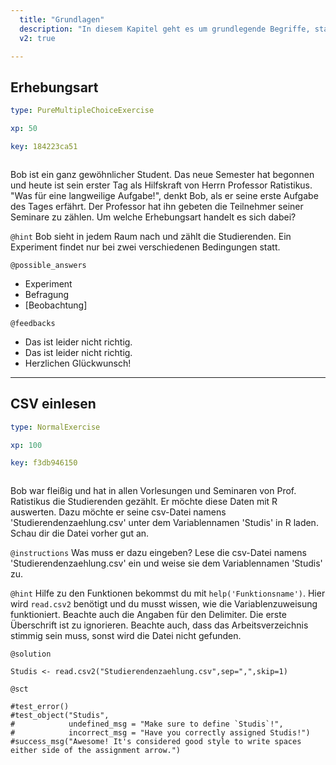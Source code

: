 ```yaml
---
  title: "Grundlagen"
  description: "In diesem Kapitel geht es um grundlegende Begriffe, statistische Messgrößen, andere Kennzahlen und den Umgang mit Datensätzen. Dies ist also der Einstieg in die deskriptive Statistik."
  v2: true

---
```

## Erhebungsart

```yaml
type: PureMultipleChoiceExercise

xp: 50

key: 184223ca51



```

Bob ist ein ganz gewöhnlicher Student. Das neue Semester hat begonnen und heute ist sein erster Tag als Hilfskraft von Herrn Professor Ratistikus. "Was für eine langweilige Aufgabe!", denkt Bob, als er seine erste Aufgabe des Tages erfährt. Der Professor hat ihn gebeten die Teilnehmer seiner Seminare zu zählen. Um welche Erhebungsart handelt es sich dabei?


`@hint`
Bob sieht in jedem Raum nach und zählt die Studierenden. Ein Experiment findet nur bei zwei verschiedenen Bedingungen statt.





`@possible_answers`
- Experiment
- Befragung
- [Beobachtung]

`@feedbacks`
- Das ist leider nicht richtig.
- Das ist leider nicht richtig.
- Herzlichen Glückwunsch!





---
## CSV einlesen

```yaml
type: NormalExercise

xp: 100

key: f3db946150



```

Bob war fleißig und hat in allen Vorlesungen und Seminaren von Prof. Ratistikus die Studierenden gezählt. Er möchte diese Daten mit R auswerten. Dazu möchte er seine csv-Datei namens 'Studierendenzaehlung.csv' unter dem Variablennamen 'Studis' in R laden. Schau dir die Datei vorher gut an.

`@instructions`
Was muss er dazu eingeben? Lese die csv-Datei namens 'Studierendenzaehlung.csv' ein und weise sie dem Variablennamen 'Studis' zu.

`@hint`
Hilfe zu den Funktionen bekommst du mit `help('Funktionsname')`. Hier wird `read.csv2` benötigt und du musst wissen, wie die Variablenzuweisung funktioniert. Beachte auch die Angaben für den Delimiter. Die erste Überschrift ist zu ignorieren. Beachte auch, dass das Arbeitsverzeichnis stimmig sein muss, sonst wird die Datei nicht gefunden.



`@solution`
```{r}
Studis <- read.csv2("Studierendenzaehlung.csv",sep=",",skip=1)
```
`@sct`
```{r}
#test_error()
#test_object("Studis",
#            undefined_msg = "Make sure to define `Studis`!",
#            incorrect_msg = "Have you correctly assigned Studis!")
#success_msg("Awesome! It's considered good style to write spaces either side of the assignment arrow.")
```




